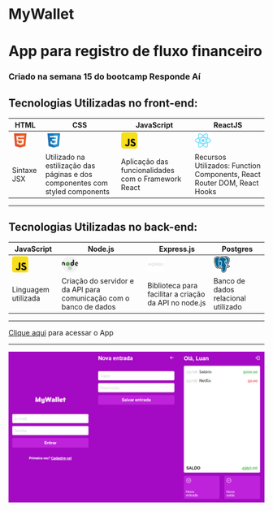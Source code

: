 # MyWallet
# App para registro de fluxo financeiro
### Criado na semana 15 do bootcamp Responde Aí
## Tecnologias Utilizadas no front-end:
|HTML|CSS|JavaScript|ReactJS|
|-|-|-|-|
|![icon](./img/html.png)|![icon](./img/css.png)|![icon](./img/javascript.png)|![icon](./img/react.png)|
|Sintaxe JSX|Utilizado na estilização das páginas e dos componentes com styled components|Aplicação das funcionalidades com o Framework React|Recursos Utilizados: Function Components, React Router DOM, React Hooks|
___
## Tecnologias Utilizadas no back-end:
|JavaScript|Node.js|Express.js|Postgres|
|-|-|-|-|
|![icon](./img/javascript.png)|![icon](./img/nodejs.png)|![icon](./img/express.png)|![icon](./img/database.png)|
|Linguagem utilizada|Criação do servidor e da API para comunicação com o banco de dados|Biblioteca para facilitar a criação da API no node.js|Banco de dados relacional utilizado|
___
[Clique aqui](https://mywallet-nu.vercel.app/) para acessar o App
___
![print](./img/print.png)
